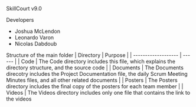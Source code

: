 SkillCourt v9.0

Developers
* Joshua McLendon
* Leonardo Varon
* Nicolas Dabdoub


Structure of the main folder
| Directory           | Purpose |
| ------------------- | ------ |
| Code                | The Code directory includes this file, which explains the directory structure, and the source code |
| Documents           | The Documents direcotry includes the Project Documentation file, the daily Scrum Meeting Minutes files, and all other related documents |
| Posters             | The Posters directory includes the final copy of the posters for each team member |
| Videos              | The Videos directory includes only one file that contains the link to the videos 
